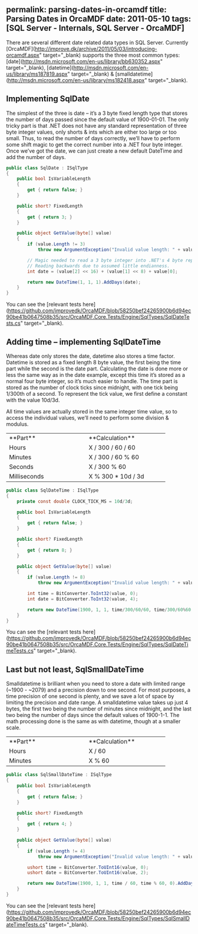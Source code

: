 permalink: parsing-dates-in-orcamdf
title: Parsing Dates in OrcaMDF
date: 2011-05-10
tags: [SQL Server - Internals, SQL Server - OrcaMDF]
---
There are several different date related data types in SQL Server. Currently [OrcaMDF](http://improve.dk/archive/2011/05/03/introducing-orcamdf.aspx" target="_blank) supports the three most common types: [date](http://msdn.microsoft.com/en-us/library/bb630352.aspx" target="_blank), [datetime](http://msdn.microsoft.com/en-us/library/ms187819.aspx" target="_blank) &amp; [smalldatetime](http://msdn.microsoft.com/en-us/library/ms182418.aspx" target="_blank).

## Implementing SqlDate

The simplest of the three is date – it’s a 3 byte fixed length type that stores the number of days passed since the default value of 1900-01-01. The only tricky part is that .NET does not have any standard representation of three byte integer values, only shorts &amp; ints which are either too large or too small. Thus, to read the number of days correctly, we’ll have to perform some shift magic to get the correct number into a .NET four byte integer. Once we’ve got the date, we can just create a new default DateTime and add the number of days.

```csharp
public class SqlDate : ISqlType
{
	public bool IsVariableLength
	{
		get { return false; }
	}

	public short? FixedLength
	{
		get { return 3; }
	}

	public object GetValue(byte[] value)
	{
		if (value.Length != 3)
			throw new ArgumentException("Invalid value length: " + value.Length);

		// Magic needed to read a 3 byte integer into .NET's 4 byte representation.
		// Reading backwards due to assumed little endianness.
		int date = (value[2] << 16) + (value[1] << 8) + value[0];

		return new DateTime(1, 1, 1).AddDays(date);
	}
}
```

You can see the [relevant tests here](https://github.com/improvedk/OrcaMDF/blob/58250bef24265900b6d94ec90be41b0647508b35/src/OrcaMDF.Core.Tests/Engine/SqlTypes/SqlDateTests.cs" target="_blank).

## Adding time – implementing SqlDateTime

Whereas date only stores the date, datetime also stores a time factor. Datetime is stored as a fixed length 8 byte value, the first being the time part while the second is the date part. Calculating the date is done more or less the same way as in the date example, except this time it’s stored as a normal four byte integer, so it’s much easier to handle. The time part is stored as the number of clock ticks since midnight, with one tick being 1/300th of a second. To represent the tick value, we first define a constant with the value 10d/3d.

All time values are actually stored in the same integer time value, so to access the individual values, we’ll need to perform some division &amp; modulus.

<table border="0" cellspacing="0" cellpadding="2" width="400">
	<tbody>
		<tr>
			<td valign="top" width="200">**Part**</td>
			<td valign="top" width="200">**Calculation**</td>
		</tr>
		<tr>
			<td valign="top" width="200">Hours</td>
			<td valign="top" width="200">X / 300 / 60 / 60</td>
		</tr>
		<tr>
			<td valign="top" width="200">Minutes</td>
			<td valign="top" width="200">X / 300 / 60 % 60</td>
		</tr>
		<tr>
			<td valign="top" width="200">Seconds</td>
			<td valign="top" width="200">X / 300 % 60</td>
		</tr>
		<tr>
			<td valign="top" width="200">Milliseconds</td>
			<td valign="top" width="200">X % 300 * 10d / 3d</td>
		</tr>
	</tbody>
</table>

```csharp
public class SqlDateTime : ISqlType
{
	private const double CLOCK_TICK_MS = 10d/3d;

	public bool IsVariableLength
	{
		get { return false; }
	}

	public short? FixedLength
	{
		get { return 8; }
	}

	public object GetValue(byte[] value)
	{
		if (value.Length != 8)
			throw new ArgumentException("Invalid value length: " + value.Length);

		int time = BitConverter.ToInt32(value, 0);
		int date = BitConverter.ToInt32(value, 4);

		return new DateTime(1900, 1, 1, time/300/60/60, time/300/60%60, time/300%60, (int)Math.Round(time%300*CLOCK_TICK_MS)).AddDays(date);
	}
}
```

You can see the [relevant tests here](https://github.com/improvedk/OrcaMDF/blob/58250bef24265900b6d94ec90be41b0647508b35/src/OrcaMDF.Core.Tests/Engine/SqlTypes/SqlDateTimeTests.cs" target="_blank).

## Last but not least, SqlSmallDateTime

Smalldatetime is brilliant when you need to store a date with limited range (~1900 - ~2079) and a precision down to one second. For most purposes, a time precision of one second is plenty, and we save a lot of space by limiting the precision and date range. A smalldatetime value takes up just 4 bytes, the first two being the number of minutes since midnight, and the last two being the number of days since the default values of 1900-1-1. The math processing done is the same as with datetime, though at a smaller scale.

<table border="0" cellspacing="0" cellpadding="2" width="400">
	<tbody>
		<tr>
			<td valign="top" width="200">**Part**</td>
			<td valign="top" width="200">**Calculation**</td>
		</tr>
		<tr>
			<td valign="top" width="200">Hours</td>
			<td valign="top" width="200">X / 60</td>
		</tr>
		<tr>
			<td valign="top" width="200">Minutes</td>
			<td valign="top" width="200">X % 60</td>
		</tr>
	</tbody>
</table>

```csharp
public class SqlSmallDateTime : ISqlType
{
	public bool IsVariableLength
	{
		get { return false; }
	}

	public short? FixedLength
	{
		get { return 4; }
	}

	public object GetValue(byte[] value)
	{
		if (value.Length != 4)
			throw new ArgumentException("Invalid value length: " + value.Length);

		ushort time = BitConverter.ToUInt16(value, 0);
		ushort date = BitConverter.ToUInt16(value, 2);

		return new DateTime(1900, 1, 1, time / 60, time % 60, 0).AddDays(date);
	}
}
```

You can see the [relevant tests here](https://github.com/improvedk/OrcaMDF/blob/58250bef24265900b6d94ec90be41b0647508b35/src/OrcaMDF.Core.Tests/Engine/SqlTypes/SqlSmallDateTimeTests.cs" target="_blank).
